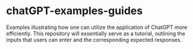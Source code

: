 # chatGPT-examples-guides
Examples illustrating how one can utilize the application of ChatGPT more efficiently. This repository will essentially serve as a tutorial, outlining the inputs that users can enter and the corresponding expected responses.
